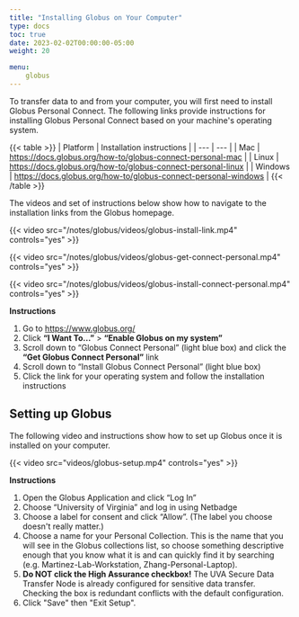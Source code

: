 ```yaml
---
title: "Installing Globus on Your Computer"
type: docs
toc: true
date: 2023-02-02T00:00:00-05:00
weight: 20

menu:
    globus
---
```


To transfer data to and from your computer, you will first need to install Globus Personal Connect. The following links provide instructions for installing Globus Personal Connect based on your machine's operating system.

{{< table >}}
| Platform | Installation instructions |
| --- | --- |
| Mac | https://docs.globus.org/how-to/globus-connect-personal-mac |
| Linux | https://docs.globus.org/how-to/globus-connect-personal-linux |
| Windows | https://docs.globus.org/how-to/globus-connect-personal-windows |
{{< /table >}}

The videos and set of instructions below show how to navigate to the installation links from the Globus homepage.

{{< video src="/notes/globus/videos/globus-install-link.mp4" controls="yes" >}}

{{< video src="/notes/globus/videos/globus-get-connect-personal.mp4" controls="yes" >}}

{{< video src="/notes/globus/videos/globus-install-connect-personal.mp4" controls="yes" >}}

**Instructions**

1. Go to https://www.globus.org/
2. Click **“I Want To…”** > **“Enable Globus on my system”**
3. Scroll down to “Globus Connect Personal” (light blue box) and click the **“Get Globus Connect Personal”** link
4. Scroll down to “Install Globus Connect Personal” (light blue box)
5. Click the link for your operating system and follow the installation instructions

## Setting up Globus

The following video and instructions show how to set up Globus once it is installed on your computer.

{{< video src="videos/globus-setup.mp4" controls="yes" >}}

**Instructions**

1. Open the Globus Application and click “Log In”
2. Choose “University of Virginia” and log in using Netbadge
3. Choose a label for consent and click “Allow”. (The label you choose doesn't really matter.)
4. Choose a name for your Personal Collection. This is the name that you will see in the Globus collections list, so choose something descriptive enough that you know what it is and can quickly find it by searching (e.g. Martinez-Lab-Workstation, Zhang-Personal-Laptop).
5. **Do NOT click the High Assurance checkbox!** The UVA Secure Data Transfer Node is already configured for sensitive data transfer. Checking the box is redundant conflicts with the default configuration.
6. Click "Save" then "Exit Setup".

